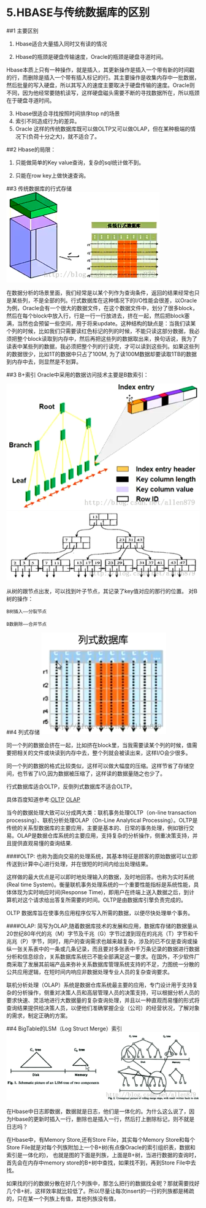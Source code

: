 # 5.HBASE与传统数据库的区别

##1 主要区别

1. Hbase适合大量插入同时又有读的情况

2. Hbase的瓶颈是硬盘传输速度，Oracle的瓶颈是硬盘寻道时间。

  Hbase本质上只有一种操作，就是插入，其更新操作是插入一个带有新的时间戳的行，而删除是插入一个带有插入标记的行。其主要操作是收集内存中一批数据，然后批量的写入硬盘，所以其写入的速度主要取决于硬盘传输的速度。Oracle则不同，因为他经常要随机读写，这样硬盘磁头需要不断的寻找数据所在，所以瓶颈在于硬盘寻道时间。
  
3. Hbase很适合寻找按照时间排序top n的场景
4. 索引不同造成行为的差异。
5. Oracle 这样的传统数据库既可以做OLTP又可以做OLAP，但在某种极端的情况下(负荷十分之大)，就不适合了。


##2 Hbase的局限：


1. 只能做简单的Key value查询，复杂的sql统计做不到。

2. 只能在row key上做快速查询。

##3 传统数据库的行式存储
![](images/11/chapter110501.png)

在数据分析的场景里面，我们经常是以某个列作为查询条件，返回的结果经常也只是某些列，不是全部的列。行式数据库在这种情况下的I/O性能会很差，以Oracle为例，Oracle会有一个很大的数据文件，在这个数据文件中，划分了很多block，然后在每个block中放入行，行是一行一行放进去，挤在一起，然后把block塞满，当然也会预留一些空间，用于将来update。这种结构的缺点是：当我们读某个列的时候，比如我们只需要读红色标记的列的时候，不能只读这部分数据，我必须把整个block读取到内存中，然后再把这些列的数据取出来，换句话说，我为了读表中某些列的数据，我必须把整个列的行读完，才可以读到这些列。如果这些列的数据很少，比如1T的数据中只占了100M, 为了读100M数据却要读取1TB的数据到内存中去，则显然是不划算。

##3 B+索引
Oracle中采用的数据访问技术主要是B数索引：

![](images/11/chapter110502.png)
![](images/11/chapter110505.png)

从树的跟节点出发，可以找到叶子节点，其记录了key值对应的那行的位置。
对B树的操作：

    B树插入——分裂节点

    B数删除——合并节点
##4 列式存储
![](images/11/chapter110503.png)

同一个列的数据会挤在一起，比如挤在block里，当我需要读某个列的时候，值需要把相关的文件或块读到内存中去，整个列就会被读出来，这样I/O会少很多。

同一个列的数据的格式比较类似，这样可以做大幅度的压缩。这样节省了存储空间，也节省了I/O,因为数据被压缩了，这样读的数据量随之也少了。 

行式数据库适合OLTP，反倒列式数据库不适合OLTP。

具体百度知道参考:[OLTP](http://baike.baidu.com/link?url=DU3XtqH80LCc3IxogWNjC52sWpPv6jA-Z6H1uBNBwez8SFTp6p8_oaaCLCvXi4tULWKCBVUCNzY2O5YWGPrd2_)
[OLAP](http://baike.baidu.com/link?url=yEPVVB1S2cXqS02KhjDwGsrvV2OEylQ3Ui1p7YmwSPMWmxBFXpMp-KqNAB_FVt5mJdzT4w_2eJseeqrKF5IGTUizGcLW4VrbtJwqyGhHDwS9hEcYnwgYodiGp6vzKuXfMtY3EXKJ697aYs9ogRMD0K)

当今的数据处理大致可以分成两大类：联机事务处理OLTP（on-line transaction processing）、联机分析处理OLAP（On-Line Analytical Processing）。OLTP是传统的关系型数据库的主要应用，主要是基本的、日常的事务处理，例如银行交易。OLAP是数据仓库系统的主要应用，支持复杂的分析操作，侧重决策支持，并且提供直观易懂的查询结果.

####OLTP:
也称为面向交易的处理系统，其基本特征是顾客的原始数据可以立即传送到计算中心进行处理，并在很短的时间内给出处理结果。

这样做的最大优点是可以即时地处理输入的数据，及时地回答。也称为实时系统(Real time System)。衡量联机事务处理系统的一个重要性能指标是系统性能，具体体现为实时响应时间(Response Time)，即用户在终端上送入数据之后，到计算机对这个请求给出答复所需要的时间。OLTP是由数据库引擎负责完成的。

OLTP 数据库旨在使事务应用程序仅写入所需的数据，以便尽快处理单个事务。

####OLAP:
简写为OLAP,随着数据库技术的发展和应用，数据库存储的数据量从20世纪80年代的兆（M）字节及千兆（G）字节过渡到现在的兆兆（T）字节和千兆兆（P）字节，同时，用户的查询需求也越来越复杂，涉及的已不仅是查询或操纵一张关系表中的一条或几条记录，而且要对多张表中千万条记录的数据进行数据分析和信息综合，关系数据库系统已不能全部满足这一要求。在国外，不少软件厂商采取了发展其前端产品来弥补关系数据库管理系统支持的不足，力图统一分散的公共应用逻辑，在短时间内响应非数据处理专业人员的复杂查询要求。

联机分析处理（OLAP）系统是数据仓库系统最主要的应用，专门设计用于支持复杂的分析操作，侧重对决策人员和高层管理人员的决策支持，可以根据分析人员的要求快速、灵活地进行大数据量的复杂查询处理，并且以一种直观而易懂的形式将查询结果提供给决策人员，以便他们准确掌握企业（公司）的经营状况，了解对象的需求，制定正确的方案。

##4 BigTable的LSM（Log Struct Merge）索引
![](images/11/chapter110506.png)

在Hbase中日志即数据，数据就是日志，他们是一体化的。为什么这么说了，因为Hbase的更新时插入一行，删除也是插入一行，然后打上删除标记，则不就是日志吗？

在Hbase中，有Memory Store,还有Store File，其实每个Memory Store和每个Store File就是对每个列族附加上一个B+树(有点像Oracle的索引组织表，数据和索引是一体化的)， 也就是图的下面是列族，上面是B+树，当进行数据的查询时，首先会在内存中memory store的B+树中查找，如果找不到，再到Store File中去找。

如果找的行的数据分散在好几个列族中，那怎么把行的数据找全呢？那就需要找好几个B+树，这样效率就比较低了。所以尽量让每次insert的一行的列族都是稀疏的，只在某一个列族上有值，其他列族没有值，

